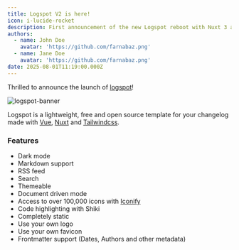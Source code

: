 ```yaml
---
title: Logspot V2 is here!
icon: i-lucide-rocket
description: First announcement of the new Logspot reboot with Nuxt 3 and Nuxt UI V3.
authors:
  - name: John Doe
    avatar: 'https://github.com/farnabaz.png'
  - name: Jane Doe
    avatar: 'https://github.com/farnabaz.png'
date: 2025-08-01T11:19:00.000Z
---
```


Thrilled to announce the launch of [logspot](https://github.com/fayazara/logspot)!

![logspot-banner](/logspot-banner.jpg)

Logspot is a lightweight, free and open source template for your changelog made with [Vue](https://vuejs.com), [Nuxt](https://nuxt.com) and [Tailwindcss](https://tailwindcss.com).

### Features

- Dark mode
- Markdown support
- RSS feed
- Search
- Themeable
- Document driven mode
- Access to over 100,000 icons with [Iconify](https://iconify.design)
- Code highlighting with Shiki
- Completely static
- Use your own logo
- Use your own favicon
- Frontmatter support (Dates, Authors and other metadata)


